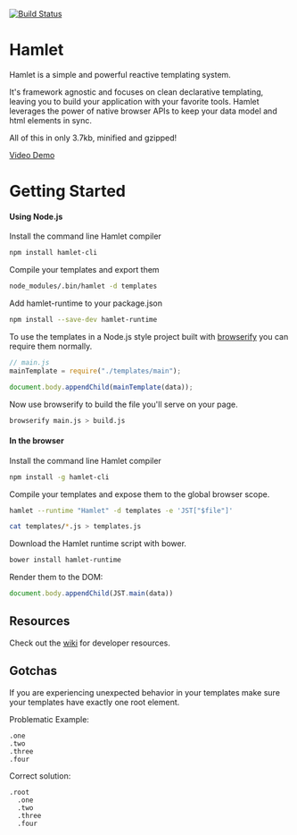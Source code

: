 [![Build Status](https://travis-ci.org/STRd6/hamlet.svg)](https://travis-ci.org/STRd6/hamlet)

Hamlet
======

Hamlet is a simple and powerful reactive templating system.

It's framework agnostic and focuses on clean declarative templating, leaving you to build your application with your favorite tools. Hamlet leverages the power of native browser APIs to keep your data model and html elements in sync.

All of this in only 3.7kb, minified and gzipped!

[Video Demo](http://blog.fogcreek.com/reactive-templating-demo-with-hamlet-tech-talk/)

Getting Started
===============

#### Using Node.js

Install the command line Hamlet compiler

```bash
npm install hamlet-cli
```

Compile your templates and export them

```bash
node_modules/.bin/hamlet -d templates
```

Add hamlet-runtime to your package.json

```bash
npm install --save-dev hamlet-runtime
```

To use the templates in a Node.js style project built with [browserify](https://github.com/substack/node-browserify) you can require them normally.

```javascript
// main.js
mainTemplate = require("./templates/main");

document.body.appendChild(mainTemplate(data));
```

Now use browserify to build the file you'll serve on your page.

```bash
browserify main.js > build.js
```

#### In the browser

Install the command line Hamlet compiler

```bash
npm install -g hamlet-cli
```

Compile your templates and expose them to the global browser scope.

```bash
hamlet --runtime "Hamlet" -d templates -e 'JST["$file"]'

cat templates/*.js > templates.js
```

Download the Hamlet runtime script with bower.

```bash
bower install hamlet-runtime
```

Render them to the DOM:

```javascript
document.body.appendChild(JST.main(data))
```

Resources
---------

Check out the [wiki](https://github.com/dr-coffee-labs/hamlet/wiki/Development-Resources) for developer resources.

Gotchas
-------

If you are experiencing unexpected behavior in your templates make sure
your templates have exactly one root element.

Problematic Example:

```haml
.one
.two
.three
.four
```

Correct solution:

```haml
.root
  .one
  .two
  .three
  .four
```
